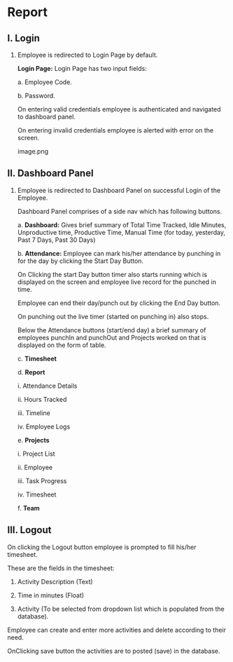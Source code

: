 # Report

## I. Login

1. Employee is redirected to Login Page by default.

   **Login Page:** Login Page has two input fields:
   
   a. Employee Code.
   
   b. Password.
   
   On entering valid credentials employee is authenticated and navigated to dashboard panel.
   
   On entering invalid credentials employee is alerted with error on the screen.

   image.png

## II. Dashboard Panel

1. Employee is redirected to Dashboard Panel on successful Login of the Employee.

   Dashboard Panel comprises of a side nav which has following buttons.
   
   a. **Dashboard:** Gives brief summary of Total Time Tracked, Idle Minutes, Unproductive time, Productive Time, Manual Time (for today, yesterday, Past 7 Days, Past 30 Days)
   
   b. **Attendance:** Employee can mark his/her attendance by punching in for the day by clicking the Start Day Button.
   
      On Clicking the start Day button timer also starts running which is displayed on the screen and employee live record for the punched in time.
      
      Employee can end their day/punch out by clicking the End Day button.
      
      On punching out the live timer (started on punching in) also stops.
      
      Below the Attendance buttons (start/end day) a brief summary of employees punchIn and punchOut and Projects worked on that is displayed on the form of table.
   
   c. **Timesheet**
   
   d. **Report**
   
      i. Attendance Details
      
      ii. Hours Tracked
      
      iii. Timeline
      
      iv. Employee Logs
   
   e. **Projects**
   
      i. Project List
      
      ii. Employee
      
      iii. Task Progress
      
      iv. Timesheet
   
   f. **Team**

## III. Logout

On clicking the Logout button employee is prompted to fill his/her timesheet.

These are the fields in the timesheet:

1. Activity Description (Text)

2. Time in minutes (Float)

3. Activity (To be selected from dropdown list which is populated from the database).

Employee can create and enter more activities and delete according to their need.

OnClicking save button the activities are to posted (save) in the database.
